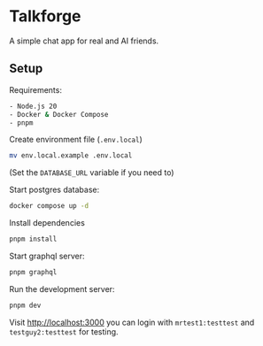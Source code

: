 # Talkforge

A simple chat app for real and AI friends.

## Setup

Requirements:

```bash
- Node.js 20
- Docker & Docker Compose
- pnpm
```

Create environment file (`.env.local`)

```bash
mv env.local.example .env.local
```

(Set the `DATABASE_URL` variable if you need to)

Start postgres database:

```bash
docker compose up -d
```

Install dependencies

```bash
pnpm install
```

Start graphql server:

```bash
pnpm graphql
```

Run the development server:

```bash
pnpm dev
```

Visit [http://localhost:3000](http://localhost:3000) you can login with `mrtest1:testtest` and `testguy2:testtest` for testing.
